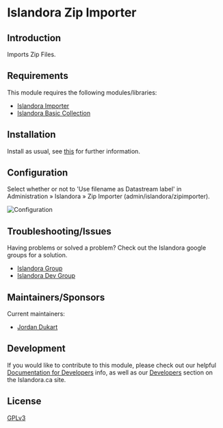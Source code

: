 # Islandora Zip Importer

## Introduction 

Imports Zip Files.

## Requirements

This module requires the following modules/libraries:

* [Islandora Importer](https://github.com/Islandora/islandora_importer)
* [Islandora Basic Collection](https://github.com/Islandora/islandora_solution_pack_collection)

## Installation

Install as usual, see [this](https://drupal.org/documentation/install/modules-themes/modules-7) for further information.

## Configuration

Select whether or not to 'Use filename as Datastream label' in Administration » Islandora » Zip Importer (admin/islandora/zipimporter).

![Configuration](https://camo.githubusercontent.com/96bdf5509afc3522ab1302b94a70606a013d79e8/687474703a2f2f692e696d6775722e636f6d2f7a613148706d712e706e67)

## Troubleshooting/Issues

Having problems or solved a problem? Check out the Islandora google groups for a solution.

* [Islandora Group](https://groups.google.com/forum/?hl=en&fromgroups#!forum/islandora)
* [Islandora Dev Group](https://groups.google.com/forum/?hl=en&fromgroups#!forum/islandora-dev)

## Maintainers/Sponsors

Current maintainers:

* [Jordan Dukart](https://github.com/jordandukart)

## Development

If you would like to contribute to this module, please check out our helpful [Documentation for Developers](https://github.com/Islandora/islandora/wiki#wiki-documentation-for-developers) info, as well as our [Developers](http://islandora.ca/developers) section on the Islandora.ca site.

## License

[GPLv3](http://www.gnu.org/licenses/gpl-3.0.txt)
